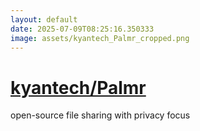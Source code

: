 ```yaml
---
layout: default
date: 2025-07-09T08:25:16.350333
image: assets/kyantech_Palmr_cropped.png
---
```


# [kyantech/Palmr](https://github.com/kyantech/Palmr)

open-source file sharing with privacy focus
